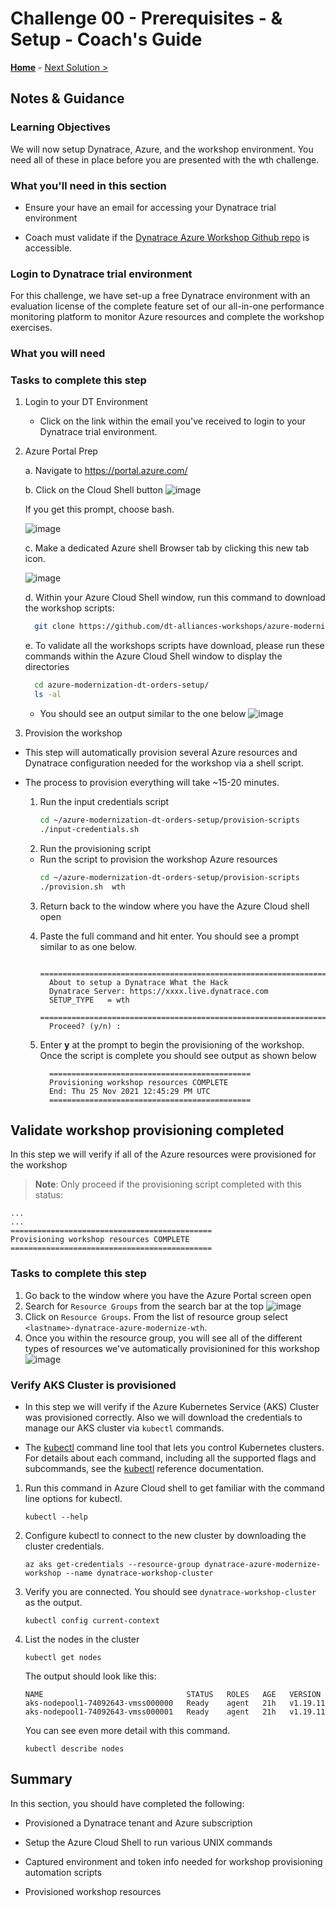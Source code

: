 # Challenge 00 - Prerequisites - & Setup - Coach's Guide 

**[Home](./README.md)** - [Next Solution >](./Solution-01.md)

## Notes & Guidance

### Learning Objectives

We will now setup Dynatrace, Azure, and the workshop environment. You need all of these in place before you are presented with the wth challenge.

### What you'll need in this section


- Ensure your have an email for accessing your Dynatrace trial environment

- Coach must validate if the [Dynatrace Azure Workshop Github repo](https://github.com/dt-alliances-workshops/azure-modernization-dt-orders-setup/) is accessible.

### Login to Dynatrace trial environment

For this challenge, we have set-up a free Dynatrace environment with an evaluation license of the complete feature set of our all-in-one performance monitoring platform to monitor Azure resources and complete the workshop exercises.

### What you will need


### Tasks to complete this step

1) Login to your DT Environment
    - Click on the link within the email you've received to login to your Dynatrace trial environment.
    

2) Azure Portal Prep

    a. Navigate to <a href="https://portal.azure.com/" target="_blank">https://portal.azure.com/ </a>

    b. Click on the Cloud Shell button
      ![image](Solutions/img/setup-azure-shell-open.png)

      If you get this prompt, choose bash.  </aside>

     ![image](Solutions/img/setup-azure-shell-bash.png)    

    c. Make a dedicated Azure shell Browser tab by clicking this new tab icon.

      ![image](Solutions/img/setup-azure-shell-newtab.png)

    d. Within your Azure Cloud Shell window, run this command to download the workshop scripts:
      ```bash
        git clone https://github.com/dt-alliances-workshops/azure-modernization-dt-orders-setup.git
      ```
    e. To validate all the workshops scripts have download, please run these commands within the Azure Cloud Shell window to display the directories
      ```bash
        cd azure-modernization-dt-orders-setup/
        ls -al
      ```
    - You should see an output similar to the one below 
    ![image](Solutions/img/pre-requisites-azure-cli-gitcloneoutput.png)


  3. Provision the workshop

  * This step will automatically provision several Azure resources and Dynatrace configuration needed for the workshop via a shell script.  

* The process to provision everything will take ~15-20 minutes.
    
    1. Run the input credentials script
        ```bash
        cd ~/azure-modernization-dt-orders-setup/provision-scripts
        ./input-credentials.sh
        ```
    2. Run the provisioning script
    - Run the script to provision the workshop Azure resources
        ```bash
        cd ~/azure-modernization-dt-orders-setup/provision-scripts
        ./provision.sh  wth
        ```
    3. Return back to the window where you have the Azure Cloud shell open
    8. Paste the full command and hit enter.  You should see a prompt similar to as one below.

        ```
          ===================================================================
          About to setup a Dynatrace What the Hack
          Dynatrace Server: https://xxxx.live.dynatrace.com
          SETUP_TYPE   = wth
          ===================================================================
          Proceed? (y/n) : 
        ```
    4. Enter **y** at the prompt to begin the provisioning of the workshop.  Once the script is complete you should see output as shown below
        ```
          =============================================
          Provisioning workshop resources COMPLETE
          End: Thu 25 Nov 2021 12:45:29 PM UTC
          =============================================
        ```

## Validate workshop provisioning completed
In this step we will verify if all of the Azure resources were provisioned for the workshop

>**Note**: Only proceed if the provisioning script completed with this status:

```
...
...
=============================================
Provisioning workshop resources COMPLETE
=============================================
```

### Tasks to complete this step
1. Go back to the window where you have the Azure Portal screen open
2. Search for `Resource Groups` from the search bar at the top
![image](Solutions/img/pre-requisites-azure-portal-resources.png)
3. Click on `Resource Groups`.  From the list of resource group select `<lastname>-dynatrace-azure-modernize-wth`.
4. Once you within the resource group, you will see all of the different types of resources we've automatically provisionined for this workshop
![image](Solutions/img/pre-requisites-azure-portal-resources-resourcelist.png)

### Verify AKS Cluster is provisioned
- In this step we will verify if the Azure Kubernetes Service (AKS) Cluster was provisioned correctly. Also we will download the credentials to manage our AKS cluster via `kubectl` commands.

- The <a href="https://kubernetes.io/docs/reference/kubectl/overview/" target="_blank">kubectl</a> command line tool that lets you control Kubernetes clusters.  For details about each command, including all the supported flags and subcommands, see the <a href="https://kubernetes.io/docs/reference/kubectl/overview/" target="_blank">kubectl</a> reference documentation.

1. Run this command in Azure Cloud shell to get familiar with the command line options for kubectl.

    ```
    kubectl --help
    ```

1. Configure kubectl to connect to the new cluster by downloading the cluster credentials. 

    ```
    az aks get-credentials --resource-group dynatrace-azure-modernize-workshop --name dynatrace-workshop-cluster
    ```

1. Verify you are connected.  You should see `dynatrace-workshop-cluster` as the output.

    ```
    kubectl config current-context
    ```

1. List the nodes in the cluster

    ```
    kubectl get nodes
    ```

    The output should look like this:

    ```
    NAME                                STATUS   ROLES   AGE   VERSION
    aks-nodepool1-74092643-vmss000000   Ready    agent   21h   v1.19.11
    aks-nodepool1-74092643-vmss000001   Ready    agent   21h   v1.19.11
    ```

    You can see even more detail with this command.

    ```
    kubectl describe nodes
    ```


## Summary

In this section, you should have completed the following:

- Provisioned a Dynatrace tenant and Azure subscription

- Setup the Azure Cloud Shell to run various UNIX commands

- Captured environment and token info needed for workshop provisioning automation scripts

- Provisioned workshop resources
